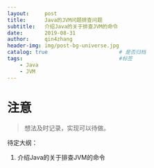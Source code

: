 ```yaml
---
layout:     post
title:      Java的JVM问题排查问题
subtitle:   介绍Java的关于排查JVM的命令
date:       2019-08-31
author:     qin4zhang
header-img: img/post-bg-universe.jpg 
catalog: true 						# 是否归档
tags:								#标签
    - Java
    - JVM
---
```

# 注意
> 想法及时记录，实现可以待做。

待定大纲：
1. 介绍Java的关于排查JVM的命令